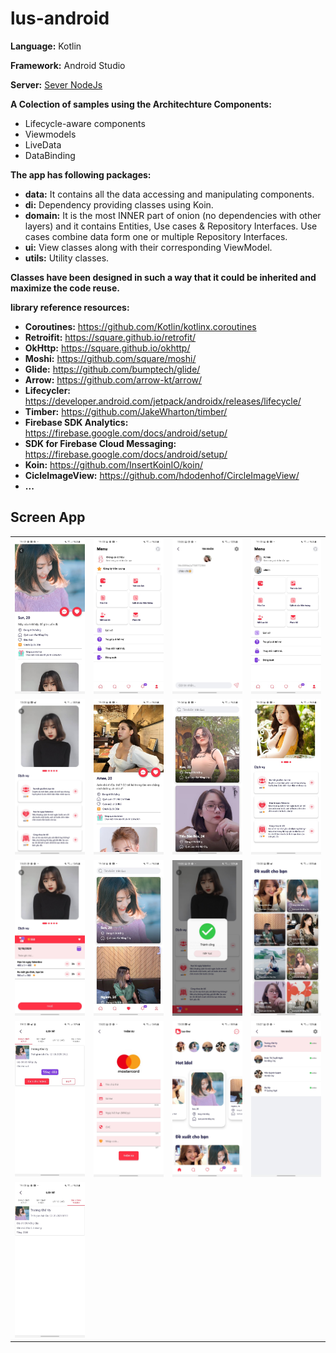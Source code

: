 # lus-android

**Language:** Kotlin

**Framework:** Android Studio

**Server:** <a href="https://github.com/VTNPlusD/lus-sever" >Sever NodeJs</a>

**A Colection of samples using the Architechture Components:**
- Lifecycle-aware components
- Viewmodels
- LiveData
- DataBinding

**The app has following packages:**
- **data:** It contains all the data accessing and manipulating components.
- **di:** Dependency providing classes using Koin.
- **domain:** It is the most INNER part of onion (no dependencies with other layers) and it contains Entities, Use cases & Repository Interfaces. Use cases combine data form one or multiple Repository Interfaces.
- **ui:** View classes along with their corresponding ViewModel.
- **utils:** Utility classes.

**Classes have been designed in such a way that it could be inherited and maximize the code reuse.**

**library reference resources:**

- **Coroutines:** https://github.com/Kotlin/kotlinx.coroutines
- **Retroifit:** https://square.github.io/retrofit/
- **OkHttp:** https://square.github.io/okhttp/
- **Moshi:** https://github.com/square/moshi/
- **Glide:** https://github.com/bumptech/glide/
- **Arrow:** https://github.com/arrow-kt/arrow/
- **Lifecycler:** https://developer.android.com/jetpack/androidx/releases/lifecycle/
- **Timber:** https://github.com/JakeWharton/timber/
- **Firebase SDK Analytics:** https://firebase.google.com/docs/android/setup/
- **SDK for Firebase Cloud Messaging:** https://firebase.google.com/docs/android/setup/
- **Koin:** https://github.com/InsertKoinIO/koin/
- **CicleImageView:** https://github.com/hdodenhof/CircleImageView/
- **...**

## Screen App
|                         |                         |                         |                         |
|        :---:            |          :---:          |        :---:            |          :---:          |
| ![](screenshots/lus_1.jpg) | ![](screenshots/lus_2.jpg) | ![](screenshots/lus_3.jpg) | ![](screenshots/lus_4.jpg) |
| ![](screenshots/lus_5.jpg) | ![](screenshots/lus_6.jpg) | ![](screenshots/lus_7.jpg) | ![](screenshots/lus_8.jpg) |
| ![](screenshots/lus_9.jpg) | ![](screenshots/lus_10.jpg) | ![](screenshots/lus_11.jpg) | ![](screenshots/lus_12.jpg) |
| ![](screenshots/lus_13.jpg) | ![](screenshots/lus_14.jpg) | ![](screenshots/lus_15.jpg) | ![](screenshots/lus_16.jpg) |
| ![](screenshots/lus_17.jpg)
